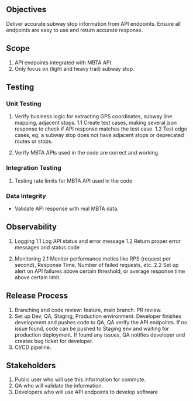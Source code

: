 ## Objectives

Deliver accurate subway stop information from API endpoints. Ensure all endpoints are easy to use and return accurate response.

## Scope

1. API endpoints integrated with MBTA API.
2. Only focus on (light and heavy trail) subway stop.

## Testing

### Unit Testing

1. Verify business logic for extracting GPS coordinates, subway line mapping, adjacent stops.
   1.1 Create test cases, making several json response to check if API response matches the test case.
   1.2 Test edge cases, eg. a subway stop does not have adjacent stops or deprecated routes or stops.

2. Verify MBTA APIs used in the code are correct and working.

### Integration Testing

1. Testing rate limits for MBTA API used in the code

### Data Integrity

- Validate API response with real MBTA data.

## Observability

1. Logging
   1.1 Log API status and error message
   1.2 Return proper error messages and status code

2. Monitoring
   2.1 Monitor performance metics like RPS (request per second), Response Time, Number of failed requests, etc.
   2.2 Set up alert on API failures above certain threshold, or average response time above certain limit.

## Release Process

1. Branching and code review: feature, main branch. PR review.
2. Set up Dev, QA, Staging, Production environment.
   Developer finishes development and pushes code to QA, QA verify the API endpoints. If no issue found, code can be pushed to Staging env and waiting for production deployment. If found any issues, QA notifies developer and creates bug ticket for developer.
3. CI/CD pipeline.

## Stakeholders

1. Public user who will use this information for commute.
2. QA who will validate the information.
3. Developers who will use API endpoints to develop software
